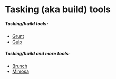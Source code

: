 # Tasking (aka build) tools 

##### Tasking/build tools:

* [Grunt](http://gruntjs.com/)
* [Gulp](http://gulpjs.com/)

##### Tasking/build and more tools:

* [Brunch](http://brunch.io/)
* [Mimosa](http://mimosa.io/)







































 






